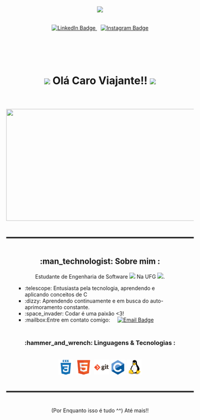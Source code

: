 <div id="header" align="center" style="padding-top: 20px; padding-bottom: 20px;">
  <img src="https://media.giphy.com/media/M9gbBd9nbDrOTu1Mqx/giphy.gif" width="100"/>
</div>

<div id="badges" align="center" style="padding-top: 10px; padding-bottom: 20px;">
  <a href="https://www.linkedin.com/in/marcello-ronald-silva-121086258/" style="margin-right: 10px;">
    <img src="https://img.shields.io/badge/LinkedIn-blue?style=for-the-badge&logo=linkedin&logoColor=white" alt="LinkedIn Badge"/>
  </a>
  <a href="https://www.instagram.com/mronald-js">
    <img src="https://img.shields.io/badge/Instagram-red?style=for-the-badge&logo=instagram&logoColor=white" alt="Instagram Badge"/>
  </a>
</div>

<div id="profile-views" align="center" style="padding-bottom: 20px;">
  <img src="https://komarev.com/ghpvc/?username=mronald-js&style=flat-square&color=blue" alt=""/>
</div>

<h1 align="center" style="padding-top: 20px; padding-bottom: 20px;">
  <img src="https://media.giphy.com/media/l0IykOPjEJopboxWw/giphy.gif" width="50px"/>
  Olá Caro Viajante!!
  <img src="https://media.giphy.com/media/l0IykOPjEJopboxWw/giphy.gif" width="50px"/>
</h1>

<div align="center" style="padding-top: 20px; padding-bottom: 20px;">
  <img src="https://media.giphy.com/media/dWesBcTLavkZuG35MI/giphy.gif" width="600" height="300"/>
</div>

<hr style="border-top: 3px solid #333; margin-top: 20px; margin-bottom: 20px;">

<h2 align="center" style="padding-top: 20px;">:man_technologist: Sobre mim :</h2>
<p align="center">
  Estudante de Engenharia de Software <img src="https://media.giphy.com/media/WUlplcMpOCEmTGBtBW/giphy.gif" width="30"> Na UFG <img src="https://media.giphy.com/media/9vUxZ9ShOIb6B2b3ij/giphy.gif" width="30"/>.
  <br>
  <ul align="left" style="list-style-type: square; padding-left: 50px; padding-right: 50px;">
    <li>:telescope: Entusiasta pela tecnologia, aprendendo e aplicando conceitos de C</li>
    <li>:dizzy: Aprendendo continuamente e em busca do auto-aprimoramento constante.</li>
    <li>:space_invader: Codar é uma paixão <3!</li>
    <li>:mailbox:Entre em contato comigo: &nbsp;&nbsp;&nbsp;&nbsp;<a href="mailto:mronaldjs@gmail.com"><img src="https://img.shields.io/badge/Gmail-D14836?style=for-the-badge&logo=gmail&logoColor=white" alt="Email Badge"/></a></li>
  </ul>
</p>

<h3 align="center" style="padding-top: 20px;">:hammer_and_wrench: Linguagens & Tecnologias :</h3>
<div align="center" style="padding-top: 20px; padding-bottom: 20px;">
  <img src="https://github.com/devicons/devicon/blob/master/icons/css3/css3-plain-wordmark.svg"  title="CSS3" alt="CSS" width="40" height="40"/>&nbsp;
  <img src="https://github.com/devicons/devicon/blob/master/icons/html5/html5-original.svg" title="HTML5" alt="HTML" width="40" height="40"/>&nbsp;
  <img src="https://github.com/devicons/devicon/blob/master/icons/git/git-original-wordmark.svg" title="Git" alt="Git" width="40" height="40"/>
  <img src="https://github.com/devicons/devicon/blob/master/icons/c/c-original.svg" title="C" alt="C" width="40" height="40"/>
  <img src="https://github.com/devicons/devicon/blob/master/icons/linux/linux-original.svg" title="Linux" alt="Linux" width="40" height="40"/>
</div>

<hr style="border-top: 3px solid #333; margin-top: 20px; margin-bottom: 20px;">

<p align="center" style="padding-top: 20px;">(Por Enquanto isso é tudo ^^) Até mais!!</p>
